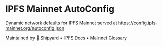 # IPFS Mainnet AutoConfig

Dynamic network defaults for IPFS Mainnet served at https://config.ipfs-mainnet.org/autoconfig.json

Maintained by [🚢 Shipyard](https://ipshipyard.com/) • [IPFS Docs](https://docs.ipfs.tech/) • [Mainnet Glossary](https://docs.ipfs.tech/concepts/glossary/#mainnet)